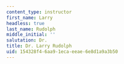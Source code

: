 ```yaml
---
content_type: instructor
first_name: Larry
headless: true
last_name: Rudolph
middle_initial: ''
salutation: Dr.
title: Dr. Larry Rudolph
uid: 154328f4-6aa9-1eca-eeae-6e8d1a9a3b50
---
```

